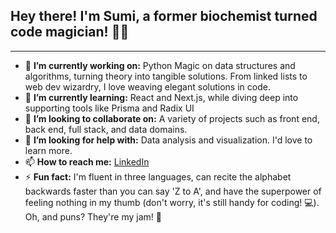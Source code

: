 ##  Hey there! I'm Sumi, a former biochemist turned code magician! 🧙‍♂️ 
---
- 🔭 **I’m currently working on:** Python Magic on data structures and algorithms, turning theory into tangible solutions. From linked lists to web dev wizardry, I love weaving elegant solutions in code.
- 🌱 **I’m currently learning:** React and Next.js, while diving deep into supporting tools like Prisma and Radix UI
- 👯 **I’m looking to collaborate on:**  A variety of projects such as front end, back end, full stack, and data domains. 
- 🤔 **I’m looking for help with:** Data analysis and visualization. I'd love to learn more. 
- 📫 **How to reach me:** [LinkedIn](https://www.linkedin.com/in/sumi-nia-means-448b34214/)
- ⚡ **Fun fact:** I'm fluent in three languages, can recite the alphabet backwards faster than you can say 'Z to A', and have the superpower of feeling nothing in my thumb (don't worry, it's still handy for coding! 💻). Oh, and puns? They're my jam! 🎵


